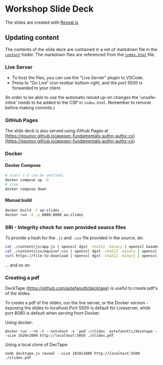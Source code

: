 # Workshop Slide Deck

The slides are created with [Reveal.js](https://revealjs.com/)

## Updating content

The contents of the slide deck are contained in a set of markdown file in the [`content`](content) folder. The markdown files are referenced from the [`index.html`](index.html) file.

### Live Server

- To host the files, you can use the "Live Server" plugin to VSCode. 
- Press to "Go Live" icon toolbar bottom right, and the port 5500 is forwarded to your client.

(In order to be able to use the automatic reload up-on changes the 'unsafe-inline' needs to be added to the CSP in ``index.html``. Remember to remove before making commits.)

### GitHub Pages

The slide deck is also served using Github Pages at [https://equinor.github.io/appsec-fundamentals-authn-authz-cs](https://equinor.github.io/appsec-fundamentals-authn-authz-cs)

### Docker

#### Docker Compose

```sh
# start (-d can be omitted)
docker compose up -d
# stop
docker compose down 
```

#### Manual build

```sh
docker build -t aa-slides .
docker run -d -p 8080:8080 aa-slides
```

### SRI - Integrity check for own provided source files

To provide a hash for the `.js` and `.css` file provided in the source, do:

```sh
cat ./content/js/app.js | openssl dgst -sha512 -binary | openssl base64 -A
cat ./content/css/equinor.css | openssl dgst -sha512 -binary | openssl base64 -A
curl https://file-to-download | openssl dgst -sha512 -binary | openssl base64 -A
```

... and so on.

### Creating a pdf

DeckTape (https://github.com/astefanutti/decktape) is useful to create pdf's of the slides.

To create a pdf of the slides, run the live server, or the Docker version - exposing the slides to localhost.Port 5500 is default for Liveserver, while port 8080 is default when serving from Docker.

Using docker:

```shell
docker run --rm -t --net=host -v `pwd`:/slides  astefanutti/decktape --size 1920x1080 http://localhost:5050 ./slides.pdf
```

Using a local clone of DecTape:

```shell
node decktape.js reveal --size 1920x1080 http://localhost:5500 ./slides.pdf 
```
